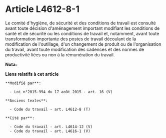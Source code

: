 # Article L4612-8-1

Le comité d'hygiène, de sécurité et des conditions de travail est consulté avant toute décision d'aménagement important
modifiant les conditions de santé et de sécurité ou les conditions de travail et, notamment, avant toute transformation
importante des postes de travail découlant de la modification de l'outillage, d'un changement de produit ou de l'organisation
du travail, avant toute modification des cadences et des normes de productivité liées ou non à la rémunération du travail.

**Nota:**



**Liens relatifs à cet article**

	**Modifié par**:

	  - Loi n°2015-994 du 17 août 2015 - art. 16 (V)

	**Anciens textes**:

	  - Code du travail - art. L4612-8 (T)

	**Cité par**:

	  - Code du travail - art. L4614-12 (V)
	  - Code du travail - art. L4616-1 (V)

